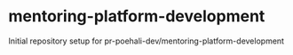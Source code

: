 # mentoring-platform-development

Initial repository setup for pr-poehali-dev/mentoring-platform-development
